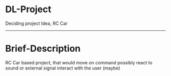 # DL-Project
Deciding project Idea, RC Car

---

# Brief-Description

RC Car based project, that would move on command
possibly react to sound or external signal
interact with the user (maybe)